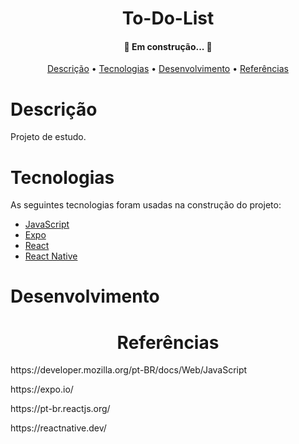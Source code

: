 <h1 align="center">To-Do-List</h1>

<h4 align="center"> 
	🚧 Em construção...  🚧
</h4>

<p align="center">
 <a href="#descrição">Descrição</a> •
 <a href="#tecnologias">Tecnologias</a> • 
 <a href="#desenvolvimento">Desenvolvimento</a> • 
 <a href="#referências">Referências</a>  
</p>

# Descrição
Projeto de estudo.

# Tecnologias

As seguintes tecnologias foram usadas na construção do projeto:

- [JavaScript](https://developer.mozilla.org/pt-BR/docs/Web/JavaScript)
- [Expo](https://expo.io/)
- [React](https://pt-br.reactjs.org/)
- [React Native](https://reactnative.dev/)

# Desenvolvimento

<h1 align="center">Referências</h1>
<p>https://developer.mozilla.org/pt-BR/docs/Web/JavaScript</p>
<p>https://expo.io/</p>
<p>https://pt-br.reactjs.org/</p>
<p>https://reactnative.dev/</p>

